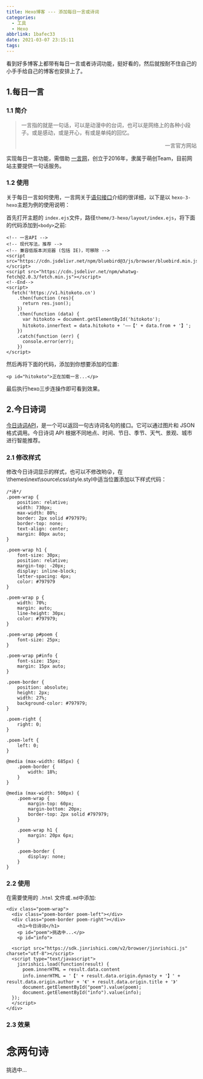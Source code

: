 ```yaml
---
title: Hexo博客 --- 添加每日一言或诗词
categories:
  - 工具
  - Hexo
abbrlink: 1bafec33
date: 2021-03-07 23:15:11
tags:
---
```


看到好多博客上都带有每日一言或者诗词功能，挺好看的，然后就按耐不住自己的小手手给自己的博客也安排上了。
## 1.每日一言
### 1.1 简介
> 一言指的就是一句话，可以是动漫中的台词，也可以是网络上的各种小段子。或是感动，或是开心，有或是单纯的回忆。
> <p align="right">一言官方网站</p>

实现每日一言功能，需借助 [一言网](https://links.jianshu.com/go?to=Hitokoto.cn)，创立于2016年，隶属于萌创Team，目前网站主要提供一句话服务。

### 1.2 使用
关于每日一言如何使用，一言网关于[语句接口](https://pa-1251215871.cos-website.ap-chengdu.myqcloud.com/sentence/)介绍的很详细，以下是以 `hexo-3-hexo`主题为例的使用说明：

首先打开主题的 `index.ejs`文件，路径`theme/3-hexo/layout/index.ejs`，将下面的代码添加到`<body>`之前:
```
<!-- 一言API -->
<!-- 现代写法，推荐 -->
<!-- 兼容低版本浏览器 (包括 IE)，可移除 -->
<script src="https://cdn.jsdelivr.net/npm/bluebird@3/js/browser/bluebird.min.js"></script>
<script src="https://cdn.jsdelivr.net/npm/whatwg-fetch@2.0.3/fetch.min.js"></script>
<!--End-->
<script>
  fetch('https://v1.hitokoto.cn')
    .then(function (res){
      return res.json();
    })
    .then(function (data) {
      var hitokoto = document.getElementById('hitokoto');
      hitokoto.innerText = data.hitokoto + '——【' + data.from + '】';
    })
    .catch(function (err) {
      console.error(err);
    })
</script>
```
然后再将下面的代码，添加到你想要添加的位置:
```
<p id="hitokoto">正在加载一言...</p>
```
最后执行hexo三步连操作即可看到效果。

## 2.今日诗词
[今日诗词API](https://www.jinrishici.com/doc/#about)，是一个可以返回一句古诗词名句的接口。它可以通过图片和 JSON 格式调用。今日诗词 API 根据不同地点、时间、节日、季节、天气、景观、城市进行智能推荐。
### 2.1 修改样式
修改今日诗词显示的样式，也可以不修改哟😜，在\themes\next\source\css\style.styl中适当位置添加以下样式代码：
```
/*诗*/
.poem-wrap {
    position: relative;
    width: 730px;
    max-width: 80%;
    border: 2px solid #797979;
    border-top: none;
    text-align: center;
    margin: 80px auto;
}
 
.poem-wrap h1 {
    font-size: 30px;
    position: relative;
    margin-top: -20px;
    display: inline-block;
    letter-spacing: 4px;
    color: #797979
}
 
.poem-wrap p {
    width: 70%;
    margin: auto;
    line-height: 30px;
    color: #797979;
}
 
.poem-wrap p#poem {
    font-size: 25px;
}
 
.poem-wrap p#info {
    font-size: 15px;
    margin: 15px auto;
}
 
.poem-border {
    position: absolute;
    height: 2px;
    width: 27%;
    background-color: #797979;
}
 
.poem-right {
    right: 0;
}
 
.poem-left {
    left: 0;
}
 
@media (max-width: 685px) {
    .poem-border {
        width: 18%;
    }
}
 
@media (max-width: 500px) {
    .poem-wrap {
        margin-top: 60px;
        margin-bottom: 20px;
        border-top: 2px solid #797979;
    }
 
    .poem-wrap h1 {
        margin: 20px 6px;
    }
 
    .poem-border {
        display: none;
    }
}
```
### 2.2 使用
在需要使用的 `.html` 文件或`.md`中添加:
```
<div class="poem-wrap">
  <div class="poem-border poem-left"></div>
  <div class="poem-border poem-right"></div>
    <h1>今日诗词</h1>
    <p id="poem">挑选中...</p>
    <p id="info">

  <script src="https://sdk.jinrishici.com/v2/browser/jinrishici.js" charset="utf-8"></script>
  <script type="text/javascript">
    jinrishici.load(function(result) {
      poem.innerHTML = result.data.content
      info.innerHTML = '【' + result.data.origin.dynasty + '】' + result.data.origin.author + '《' + result.data.origin.title + '》'
      document.getElementById("poem").value(poem);
      document.getElementById("info").value(info);  
  });
  </script>
</div>
```

### 2.3 效果
<div class="poem-wrap">
  <div class="poem-border poem-left"></div>
  <div class="poem-border poem-right"></div>
    <h1>念两句诗</h1>
    <p id="poem">挑选中...</p>
    <p id="info">

  <script src="https://sdk.jinrishici.com/v2/browser/jinrishici.js" charset="utf-8"></script>
  <script type="text/javascript">
    jinrishici.load(function(result) {
      poem.innerHTML = result.data.content
      info.innerHTML = '【' + result.data.origin.dynasty + '】' + result.data.origin.author + '《' + result.data.origin.title + '》'
      document.getElementById("poem").value(poem);
      document.getElementById("info").value(info);  
  });
  </script>
</div>



